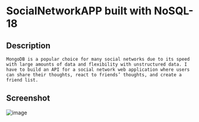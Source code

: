 # SocialNetworkAPP built with NoSQL-18
## Description
```
MongoDB is a popular choice for many social networks due to its speed with large amounts of data and flexibility with unstructured data. I have to build an API for a social network web application where users can share their thoughts, react to friends’ thoughts, and create a friend list.
```
## Screenshot
![image](https://github.com/CodyCCL/SocialNetworkAPPNOSQL-18/assets/142187489/8258c837-0dbb-4d8e-9ff8-b06c196e9e19)

